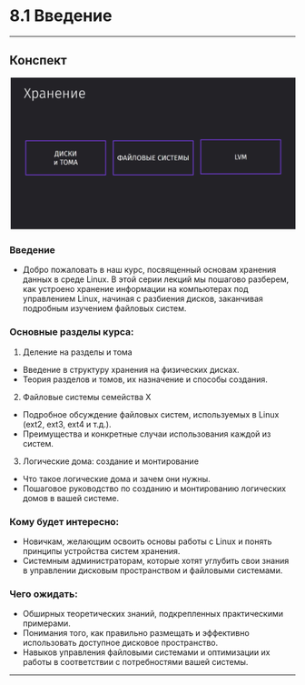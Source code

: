 #  8.1 Введение

---

## Конспект

![BPMN-схема бизнес-процесса](/8%20%20Хранение/Init.png)

### Введение
- Добро пожаловать в наш курс, посвященный основам хранения данных в среде Linux. В этой серии лекций мы пошагово разберем, как устроено хранение информации на компьютерах под управлением Linux, начиная с разбиения дисков, заканчивая подробным изучением файловых систем.

### Основные разделы курса:
1. Деление на разделы и тома
- Введение в структуру хранения на физических дисках.
- Теория разделов и томов, их назначение и способы создания.
2. Файловые системы семейства X
- Подробное обсуждение файловых систем, используемых в Linux (ext2, ext3, ext4 и т.д.).
- Преимущества и конкретные случаи использования каждой из систем.
3. Логические дома: создание и монтирование
- Что такое логические дома и зачем они нужны.
- Пошаговое руководство по созданию и монтированию логических домов в вашей системе.
### Кому будет интересно:
- Новичкам, желающим освоить основы работы с Linux и понять принципы устройства систем хранения.
- Системным администраторам, которые хотят углубить свои знания в управлении дисковым пространством и файловыми системами.
### Чего ожидать:
- Обширных теоретических знаний, подкрепленных практическими примерами.
- Понимания того, как правильно размещать и эффективно использовать доступное дисковое пространство.
- Навыков управления файловыми системами и оптимизации их работы в соответствии с потребностями вашей системы.


---